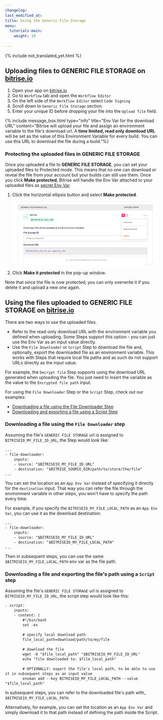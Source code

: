 ```yaml
---
changelog:
last_modified_at:
title: Using the Generic File Storage
menu:
  tutorials-main:
    weight: 10

---
```

{% include not_translated_yet.html %}

## Uploading files to GENERIC FILE STORAGE on [bitrise.io](https://www.bitrise.io)

1. Open your app on [bitrise.io](https://www.bitrise.io)
2. Go to `Workflow` tab and open the `Workflow Editor`
3. On the left side of the `Workflow Editor` select `Code Signing`
4. Scroll down to `Generic File Storage` section.
5. Enter your unique ID before dropping your file into the `Upload file` field.

{% include message_box.html type="info" title="Env Var for the download URL" content="Bitrise will upload your file and assign an environment variable to the file's download url. A **time limited, read only download URL** will be set as the value of this Environment Variable for every build. You can use this URL to download the file during a build."%}

### Protecting the uploaded files in GENERIC FILE STORAGE

Once you uploaded a file to **GENERIC FILE STORAGE**, you can set your uploaded files to Protected mode. This means that no one can download or reveal the file from your account but your builds can still use them. Once you click **Make protected**, Bitrise will handle the Env Var attached to your uploaded files as [secret Env Var](/builds/env-vars-secret-env-vars/).

1. Click the horizontal ellipsis button and select **Make protected**.

   ![](/img/genericfileprotected.jpg)
2. Click **Make it protected** in the pop-up window.

Note that since the file is now protected, you can only overwrite it if you delete it and upload a new one again.

## Using the files uploaded to GENERIC FILE STORAGE on [bitrise.io](https://www.bitrise.io)

There are two ways to use the uploaded files.

* Refer to the read-only download URL with the environment variable you defined when uploading. Some Steps support this option - you can just use the Env Var as an input value directly.
* Use the `File Downloader` or `Script` Step to download the file and, optionally, export the downloaded file as an environment variable. This works with Steps that require local file paths and as such do not support URLs directly as the input value.

For example, the `Decrypt file` Step supports using the download URL generated when uploading the file. You just need to insert the variable as the value to the `Encrypted file path` input.

For using the `File Downloader` Step or the `Script` Step, check out our examples:

* [Downloading a file using the File Downloader Step](/tutorials/how-to-use-the-generic-file-storage/#downloading-a-file-using-the-file-downloader-step)
* [Downloading and exporting a file using a Script Step](/tutorials/how-to-use-the-generic-file-storage/#downloading-and-exporting-a-file-using-a-script-step)

### Downloading a file using the `File Downloader` step

Assuming the file's `GENERIC FILE STORAGE` url is assigned to `BITRISEIO_MY_FILE_ID_URL`, the Step would look like:

    ...
    - file-downloader:
        inputs:
        - source: "$BITRISEIO_MY_FILE_ID_URL"
        - destination: "$BITRISE_SOURCE_DIR/path/to/store/the/file"
    ...

You can set the location as an `App Env Var` instead of specifying it
directly for the `destination` input. That way you can refer the file
through the environment variable in other steps, you won't have to
specify the path every time.

For example, if you specify the `BITRISEIO_MY_FILE_LOCAL_PATH` as an `App Env Var`,
you can use it as the download destination:

    ...
    - file-downloader:
        inputs:
        - source: "$BITRISEIO_MY_FILE_ID_URL"
        - destination: "$BITRISEIO_MY_FILE_LOCAL_PATH"
    ...

Then in subsequent steps, you can use the same `$BITRISEIO_MY_FILE_LOCAL_PATH` env var as the file path.

### Downloading a file and exporting the file's path using a `Script` step

Assuming the file's `GENERIC FILE STORAGE` url is assigned to `BITRISEIO_MY_FILE_ID_URL`, the script step would look like this:

    - script:
        inputs:
        - content: |
            #!/bin/bash
            set -ex
    
            # specify local download path
            file_local_path=download/path/to/my/file
    
            # download the file
            wget -O "$file_local_path" "$BITRISEIO_MY_FILE_ID_URL"
            echo "file downloaded to: $file_local_path"
    
            # OPTIONALLY: export the file's local path, to be able to use it in subsequent steps as an input value
            envman add --key BITRISEIO_MY_FILE_LOCAL_PATH --value "$file_local_path"

In subsequent steps, you can refer to the downloaded file's path with_ `$BITRISEIO_MY_FILE_LOCAL_PATH`.

Alternatively, for example, you can set the location as an `App Env Var` and simply download it to that path instead of defining the path inside the Script.